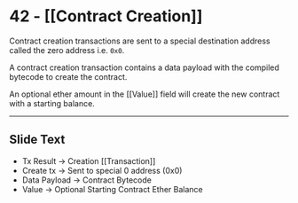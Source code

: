 # 42 - [[Contract Creation]]

Contract creation transactions are sent to a special destination address called the zero address i.e. `0x0`. 

A contract creation transaction contains a data payload with the compiled bytecode to create the contract. 

An optional ether amount in the [[Value]] field will create the new contract with a starting balance.

___
## Slide Text
- Tx Result -> Creation [[Transaction]]
- Create tx -> Sent to special 0 address (0x0)
- Data Payload -> Contract Bytecode
- Value -> Optional Starting Contract Ether Balance
 

